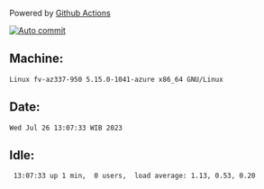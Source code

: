 Powered by [Github Actions](https://github.com/features/actions)

[![Auto commit](https://github.com/hiage/workstation/workflows/Auto%20commit/badge.svg)](https://github.com/hiage/workstation/actions?query=workflow%3A%22Auto+commit%22)

## Machine:
```
Linux fv-az337-950 5.15.0-1041-azure x86_64 GNU/Linux
```
## Date:
```
Wed Jul 26 13:07:33 WIB 2023
```
## Idle:
```
 13:07:33 up 1 min,  0 users,  load average: 1.13, 0.53, 0.20
```
